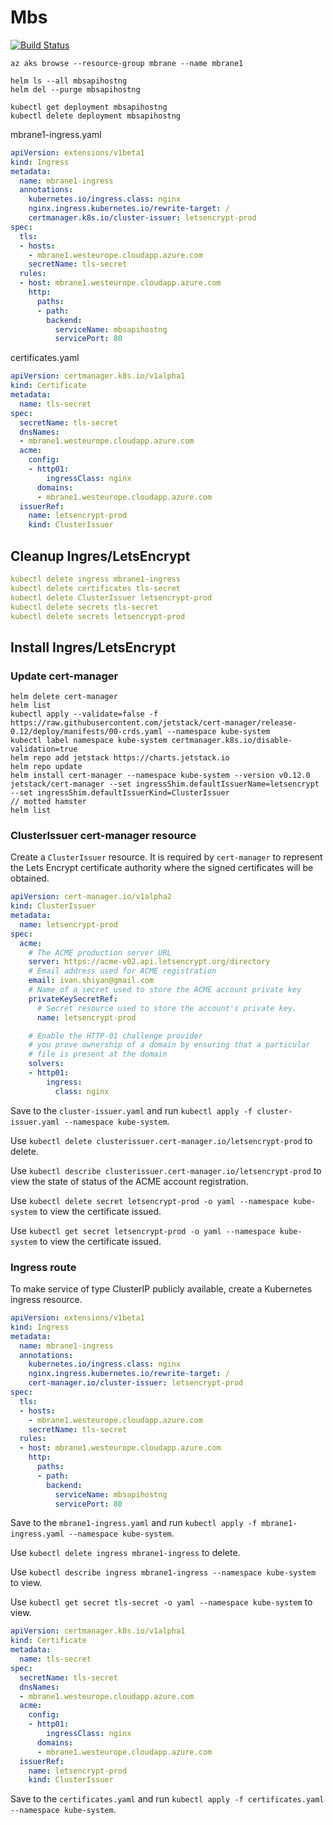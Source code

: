 # Mbs

[![Build Status](https://mbrane.visualstudio.com/IvanShiyan/_apis/build/status/Mbs.Api.Host.Ng%20-%20Azure%20Kubernetes%20Service%20-%20CI-clone?branchName=master)](https://mbrane.visualstudio.com/IvanShiyan/_build/latest?definitionId=11&branchName=master)

```shell
az aks browse --resource-group mbrane --name mbrane1

helm ls --all mbsapihostng
helm del --purge mbsapihostng

kubectl get deployment mbsapihostng
kubectl delete deployment mbsapihostng
```

mbrane1-ingress.yaml
```yaml
apiVersion: extensions/v1beta1
kind: Ingress
metadata:
  name: mbrane1-ingress
  annotations:
    kubernetes.io/ingress.class: nginx
    nginx.ingress.kubernetes.io/rewrite-target: /
    certmanager.k8s.io/cluster-issuer: letsencrypt-prod
spec:
  tls:
  - hosts:
    - mbrane1.westeurope.cloudapp.azure.com
    secretName: tls-secret
  rules:
  - host: mbrane1.westeurope.cloudapp.azure.com
    http:
      paths:
      - path:
        backend:
          serviceName: mbsapihostng
          servicePort: 80
```

certificates.yaml
```yaml
apiVersion: certmanager.k8s.io/v1alpha1
kind: Certificate
metadata:
  name: tls-secret
spec:
  secretName: tls-secret
  dnsNames:
  - mbrane1.westeurope.cloudapp.azure.com
  acme:
    config:
    - http01:
        ingressClass: nginx
      domains:
      - mbrane1.westeurope.cloudapp.azure.com
  issuerRef:
    name: letsencrypt-prod
    kind: ClusterIssuer
```

## Cleanup Ingres/LetsEncrypt

```yaml
kubectl delete ingress mbrane1-ingress
kubectl delete certificates tls-secret
kubectl delete ClusterIssuer letsencrypt-prod
kubectl delete secrets tls-secret
kubectl delete secrets letsencrypt-prod
```

## Install Ingres/LetsEncrypt

### Update cert-manager

```shell
helm delete cert-manager
helm list
kubectl apply --validate=false -f https://raw.githubusercontent.com/jetstack/cert-manager/release-0.12/deploy/manifests/00-crds.yaml --namespace kube-system
kubectl label namespace kube-system certmanager.k8s.io/disable-validation=true
helm repo add jetstack https://charts.jetstack.io
helm repo update
helm install cert-manager --namespace kube-system --version v0.12.0 jetstack/cert-manager --set ingressShim.defaultIssuerName=letsencrypt --set ingressShim.defaultIssuerKind=ClusterIssuer
// motted hamster
helm list
```

### ClusterIssuer cert-manager resource

Create a `ClusterIssuer` resource. It is required by `cert-manager` to represent the Lets Encrypt certificate authority where the signed certificates will be obtained.

```yaml
apiVersion: cert-manager.io/v1alpha2
kind: ClusterIssuer
metadata:
  name: letsencrypt-prod
spec:
  acme:
    # The ACME production server URL
    server: https://acme-v02.api.letsencrypt.org/directory
    # Email address used for ACME registration
    email: ivan.shiyan@gmail.com
    # Name of a secret used to store the ACME account private key
    privateKeySecretRef:
      # Secret resource used to store the account's private key.
      name: letsencrypt-prod

    # Enable the HTTP-01 challenge provider
    # you prove ownership of a domain by ensuring that a particular
    # file is present at the domain
    solvers:
    - http01:
        ingress:
          class: nginx
```

Save to the `cluster-issuer.yaml` and run `kubectl apply -f cluster-issuer.yaml --namespace kube-system`.

Use `kubectl delete clusterissuer.cert-manager.io/letsencrypt-prod` to delete.

Use `kubectl describe clusterissuer.cert-manager.io/letsencrypt-prod` to view the state of status of the ACME account registration.

Use `kubectl delete secret letsencrypt-prod -o yaml --namespace kube-system` to view the certificate issued.

Use `kubectl get secret letsencrypt-prod -o yaml --namespace kube-system` to view the certificate issued.

### Ingress route

To make service of type ClusterIP publicly available, create a Kubernetes ingress resource.

```yaml
apiVersion: extensions/v1beta1
kind: Ingress
metadata:
  name: mbrane1-ingress
  annotations:
    kubernetes.io/ingress.class: nginx
    nginx.ingress.kubernetes.io/rewrite-target: /
    cert-manager.io/cluster-issuer: letsencrypt-prod
spec:
  tls:
  - hosts:
    - mbrane1.westeurope.cloudapp.azure.com
    secretName: tls-secret
  rules:
  - host: mbrane1.westeurope.cloudapp.azure.com
    http:
      paths:
      - path:
        backend:
          serviceName: mbsapihostng
          servicePort: 80
```

Save to the `mbrane1-ingress.yaml` and run `kubectl apply -f mbrane1-ingress.yaml --namespace kube-system`.

Use `kubectl delete ingress mbrane1-ingress` to delete.

Use `kubectl describe ingress mbrane1-ingress --namespace kube-system` to view.

Use `kubectl get secret tls-secret -o yaml --namespace kube-system` to view.

```yaml
apiVersion: certmanager.k8s.io/v1alpha1
kind: Certificate
metadata:
  name: tls-secret
spec:
  secretName: tls-secret
  dnsNames:
  - mbrane1.westeurope.cloudapp.azure.com
  acme:
    config:
    - http01:
        ingressClass: nginx
      domains:
      - mbrane1.westeurope.cloudapp.azure.com
  issuerRef:
    name: letsencrypt-prod
    kind: ClusterIssuer
```

Save to the `certificates.yaml` and run `kubectl apply -f certificates.yaml --namespace kube-system`.


